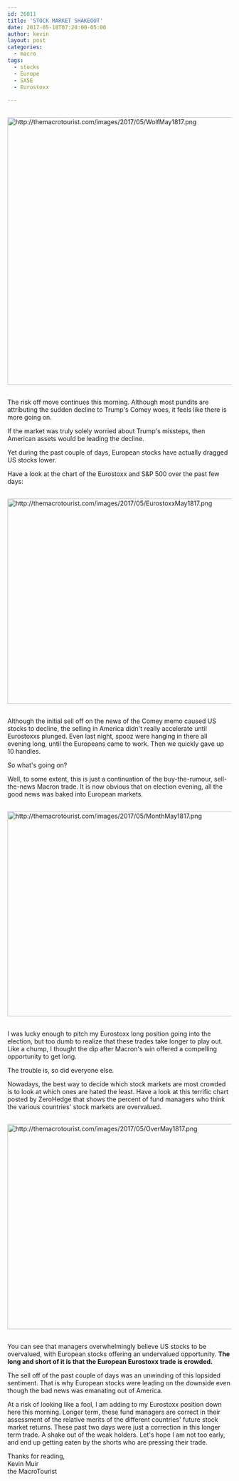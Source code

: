 ```yaml
---
id: 26011
title: 'STOCK MARKET SHAKEOUT'
date: 2017-05-18T07:20:00-05:00
author: kevin
layout: post
categories:
  - macro
tags:
  - stocks
  - Europe
  - SX5E
  - Eurostoxx
   
---
```

<a href="http://themacrotourist.com/images/2017/05/WolfMay1817.png"><img src="http://themacrotourist.com/images/2017/05/WolfMay1817.png" alt="http://themacrotourist.com/images/2017/05/WolfMay1817.png" width="750" height="600" style="margin:30px auto;display:block;"></a>

The risk off move continues this morning.  Although most pundits are attributing the sudden decline to Trump's Comey woes, it feels like there is more going on.  

If the market was truly solely worried about Trump's missteps, then American assets would be leading the decline.

Yet during the past couple of days, European stocks have actually dragged US stocks lower.

Have a look at the chart of the Eurostoxx and S&P 500 over the past few days:

<a href="http://themacrotourist.com/images/2017/05/EurostoxxMay1817.png"><img src="http://themacrotourist.com/images/2017/05/EurostoxxMay1817.png" alt="http://themacrotourist.com/images/2017/05/EurostoxxMay1817.png" width="750" height="460" style="margin:30px auto;display:block;"></a>

Although the initial sell off on the news of the Comey memo caused US stocks to decline, the selling in America didn't really accelerate until Eurostoxxs plunged.  Even last night, spooz were hanging in there all evening long, until the Europeans came to work.  Then we quickly gave up 10 handles.

So what's going on?

Well, to some extent, this is just a continuation of the buy-the-rumour, sell-the-news Macron trade.  It is now obvious that on election evening, all the good news was baked into European markets.

<a href="http://themacrotourist.com/images/2017/05/MonthMay1817.png"><img src="http://themacrotourist.com/images/2017/05/MonthMay1817.png" alt="http://themacrotourist.com/images/2017/05/MonthMay1817.png" width="750" height="460" style="margin:30px auto;display:block;"></a>

I was lucky enough to pitch my Eurostoxx long position going into the election, but too dumb to realize that these trades take longer to play out.  Like a chump, I thought the dip after Macron's win offered a compelling opportunity to get long.

The trouble is, so did everyone else.

Nowadays, the best way to decide which stock markets are most crowded is to look at which ones are hated the least.  Have a look at this terrific chart posted by ZeroHedge that shows the percent of fund managers who think the various countries' stock markets are overvalued.


<a href="http://themacrotourist.com/images/2017/05/OverMay1817.png"><img src="http://themacrotourist.com/images/2017/05/OverMay1817.png" alt="http://themacrotourist.com/images/2017/05/OverMay1817.png" width="750" height="460" style="margin:30px auto;display:block;"></a>

You can see that managers overwhelmingly believe US stocks to be overvalued, with European stocks offering an undervalued opportunity.  **The long and short of it is that the European Eurostoxx trade is crowded.** 

The sell off of the past couple of days was an unwinding of this lopsided sentiment.  That is why European stocks were leading on the downside even though the bad news was emanating out of America.

At a risk of looking like a fool, I am adding to my Eurostoxx position down here this morning.  Longer term, these fund managers are correct in their assessment of the relative merits of the different countries' future stock market returns.  These past two days were just a correction in this longer term trade.  A shake out of the weak holders.  Let's hope I am not too early, and end up getting eaten by the shorts who are pressing their trade.

Thanks for reading,  
Kevin Muir  
the MacroTourist  






